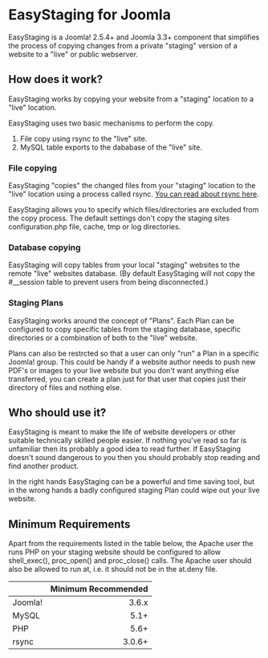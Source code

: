 # EasyStaging for Joomla
EasyStaging is a Joomla! 2.5.4+ and Joomla 3.3+ component that simplifies the process of copying changes from a private "staging" version of a website to a "live" or public webserver. 

## How does it work?
EasyStaging works by copying your website from a "staging" location to a "live" location.

EasyStaging uses two basic mechanisms to perform the copy.

 1. File copy using rsync to the "live" site.
 2. MySQL table exports to the dababase of the "live" site.
 
### File copying

EasyStaging "copies" the changed files from your "staging" location to the "live" location using a process called rsync.
[You can read about rsync here](http://www.samba.org/ftp/rsync/rsync.html).

EasyStaging allows you to specify which files/directories are excluded from the copy process. The default settings don't copy the staging sites configuration.php file, cache, tmp or log directories.

### Database copying

EasyStaging will copy tables from your local "staging" websites to the remote "live" websites database. (By default EasyStaging will not copy the #__session table to prevent users from being disconnected.)

### Staging Plans

EasyStaging works around the concept of "Plans". Each Plan can be configured to copy specific tables from the staging database, specific directories or a combination of both to the "live" website.

Plans can also be restrcted so that a user can only "run" a Plan in a specific Joomla! group. This could be handy if a website author needs to push new PDF's or images to your live website but you don't want anything else transferred, you can create a plan just for that user that copies just their directory of files and nothing else.

## Who should use it?

EasyStaging is meant to make the life of website developers or other suitable technically skilled people easier. If nothing you've read so far is unfamiliar then its probably a good idea to read further. If EasyStaging doesn't sound dangerous to you then you should probably stop reading and find another product.

In the right hands EasyStaging can be a powerful and time saving tool, but in the wrong hands a badly configured staging Plan could wipe out your live website.

## Minimum Requirements

Apart from the requirements listed in the table below, the Apache user the runs PHP on your staging website should be configured to allow shell_exec(), proc_open() and proc_close() calls. The Apache user should also be allowed to run at, i.e. it should not be in the at.deny file.

 
| 	      | Minimum	Recommended |
|:--------|--------------------:|
| Joomla! | 3.6.x               |
| MySQL   | 5.1+                |
| PHP     | 5.6+                |
| rsync | 3.0.6+ |
